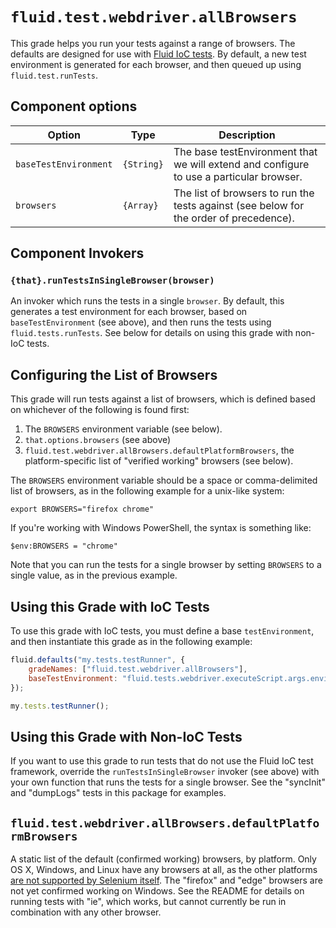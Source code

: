 # `fluid.test.webdriver.allBrowsers`

This grade helps you run your tests against a range of browsers.  The defaults are designed for use with
[Fluid IoC tests](http://docs.fluidproject.org/infusion/development/IoCTestingFramework.html#how-to-use-the-ioc-testing-framework).
By default, a new test environment is generated for each browser, and then queued up using `fluid.test.runTests`.

## Component options

| Option                    | Type       | Description |
| ------------------------- | ---------- | ----------- |
| `baseTestEnvironment`     | `{String}` | The base testEnvironment that we will extend and configure to use a particular browser. |
| `browsers`                | `{Array}`  | The list of browsers to run the tests against (see below for the order of precedence). |

## Component Invokers

### `{that}.runTestsInSingleBrowser(browser)`

An invoker which runs the tests in a single `browser`.  By default, this generates a test environment for each browser,
based on `baseTestEnvironment` (see above), and then runs the tests using `fluid.tests.runTests`.  See below for details
on using this grade with non-IoC tests.

## Configuring the List of Browsers

This grade will run tests against a list of browsers, which is defined based on whichever of the following is found
first:

1. The `BROWSERS` environment variable (see below).
2. `that.options.browsers` (see above)
3. `fluid.test.webdriver.allBrowsers.defaultPlatformBrowsers`, the platform-specific list of "verified working" browsers
   (see below).

The `BROWSERS` environment variable should be a space or comma-delimited list of browsers, as in the following example
for a unix-like system:

```shell script
export BROWSERS="firefox chrome"
```

If you're working with Windows PowerShell, the syntax is something like:

```snippet
$env:BROWSERS = "chrome"
```

Note that you can run the tests for a single browser by setting `BROWSERS` to a single value, as in the previous example.

## Using this Grade with IoC Tests

To use this grade with IoC tests, you must define a base `testEnvironment`, and then instantiate this grade as in the
following example:

```javascript
fluid.defaults("my.tests.testRunner", {
    gradeNames: ["fluid.test.webdriver.allBrowsers"],
    baseTestEnvironment: "fluid.tests.webdriver.executeScript.args.environment"
});

my.tests.testRunner();
```

## Using this Grade with Non-IoC Tests

If you want to use this grade to run tests that do not use the Fluid IoC test framework, override the
`runTestsInSingleBrowser` invoker (see above) with your own function that runs the tests for a single browser.  See
the "syncInit" and "dumpLogs" tests in this package for examples.

## `fluid.test.webdriver.allBrowsers.defaultPlatformBrowsers`

A static list of the default (confirmed working) browsers, by platform.  Only OS X, Windows, and Linux have any browsers
at all, as the other platforms [are not supported by Selenium itself](http://www.seleniumhq.org/about/platforms.jsp).
The "firefox" and "edge" browsers are not yet confirmed working on Windows.  See the README for details on running
tests with "ie", which works, but cannot currently be run in combination with any other browser.
